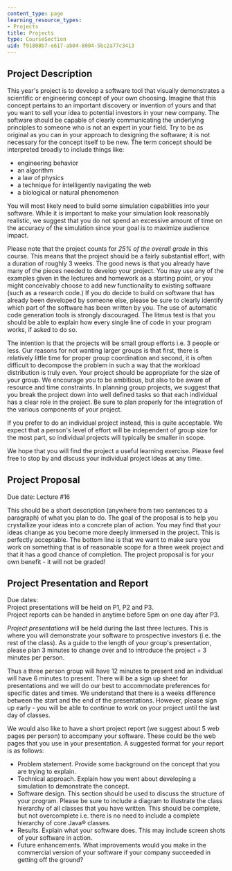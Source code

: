 ```yaml
---
content_type: page
learning_resource_types:
- Projects
title: Projects
type: CourseSection
uid: f91808b7-e617-ab04-8004-5bc2a77c3413
---
```


Project Description
-------------------

This year's project is to develop a software tool that visually demonstrates a scientific or engineering concept of your own choosing. Imagine that this concept pertains to an important discovery or invention of yours and that you want to sell your idea to potential investors in your new company. The software should be capable of clearly communicating the underlying principles to someone who is not an expert in your field. Try to be as original as you can in your approach to designing the software; it is not necessary for the concept itself to be new. The term concept should be interpreted broadly to include things like:

*   engineering behavior
*   an algorithm
*   a law of physics
*   a technique for intelligently navigating the web
*   a biological or natural phenomenon

You will most likely need to build some simulation capabilities into your software. While it is important to make your simulation look reasonably realistic, we suggest that you do not spend an excessive amount of time on the accuracy of the simulation since your goal is to maximize audience impact.

Please note that the project counts for _25% of the overall grade_ in this course. This means that the project should be a fairly substantial effort, with a duration of roughly 3 weeks. The good news is that you already have many of the pieces needed to develop your project. You may use any of the examples given in the lectures and homework as a starting point, or you might conceivably choose to add new functionality to existing software (such as a research code.) If you do decide to build on software that has already been developed by someone else, please be sure to clearly identify which part of the software has been written by you. The use of automatic code generation tools is strongly discouraged. The litmus test is that you should be able to explain how every single line of code in your program works, if asked to do so.

The intention is that the projects will be small group efforts i.e. 3 people or less. Our reasons for not wanting larger groups is that first, there is relatively little time for proper group coordination and second, it is often difficult to decompose the problem in such a way that the workload distribution is truly even. Your project should be appropriate for the size of your group. We encourage you to be ambitious, but also to be aware of resource and time constraints. In planning group projects, we suggest that you break the project down into well defined tasks so that each individual has a clear role in the project. Be sure to plan properly for the integration of the various components of your project.

If you prefer to do an individual project instead, this is quite acceptable. We expect that a person's level of effort will be independent of group size for the most part, so individual projects will typically be smaller in scope.

We hope that you will find the project a useful learning exercise. Please feel free to stop by and discuss your individual project ideas at any time.

Project Proposal
----------------

Due date: Lecture #16

This should be a short description (anywhere from two sentences to a paragraph) of what you plan to do. The goal of the proposal is to help you crystallize your ideas into a concrete plan of action. You may find that your ideas change as you become more deeply immersed in the project. This is perfectly acceptable. The bottom line is that we want to make sure you work on something that is of reasonable scope for a three week project and that it has a good chance of completion. The project proposal is for your own benefit - it will not be graded!

Project Presentation and Report
-------------------------------

Due dates:  
Project presentations will be held on P1, P2 and P3.  
Project reports can be handed in anytime before 5pm on one day after P3.

_Project presentations_ will be held during the last three lectures. This is where you will demonstrate your software to prospective investors (i.e. the rest of the class). As a guide to the length of your group's presentation, please plan 3 minutes to change over and to introduce the project + 3 minutes per person.

Thus a three person group will have 12 minutes to present and an individual will have 6 minutes to present. There will be a sign up sheet for presentations and we will do our best to accommodate preferences for specific dates and times. We understand that there is a weeks difference between the start and the end of the presentations. However, please sign up early - you will be able to continue to work on your project until the last day of classes.

We would also like to have a short project report (we suggest about 5 web pages per person) to accompany your software. These could be the web pages that you use in your presentation. A suggested format for your report is as follows:

*   Problem statement. Provide some background on the concept that you are trying to explain.
*   Technical approach. Explain how you went about developing a simulation to demonstrate the concept.
*   Software design. This section should be used to discuss the structure of your program. Please be sure to include a diagram to illustrate the class hierarchy of all classes that you have written. This should be complete, but not overcomplete i.e. there is no need to include a complete hierarchy of core Java® classes.
*   Results. Explain what your software does. This may include screen shots of your software in action.
*   Future enhancements. What improvements would you make in the commercial version of your software if your company succeeded in getting off the ground?